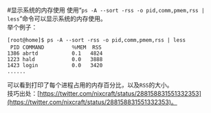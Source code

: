 #显示系统的内存使用
使用“`ps -A --sort -rss -o pid,comm,pmem,rss | less`”命令可以显示系统的内存使用。  
举个例子：  

    [root@home]$ ps -A --sort -rss -o pid,comm,pmem,rss | less
     PID COMMAND         ％MEM  RSS
    1386 abrtd           0.1   4824
    1223 hald            0.0   3888
    1423 login           0.0   3420
    ......
可以看到打印了每个进程占用的内存百分比，以及`RSS`的大小。  
技巧出处：[https://twitter.com/nixcraft/status/288158831551332353](https://twitter.com/nixcraft/status/288158831551332353)。